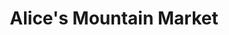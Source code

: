 ---
title: "Alice's Mountain Market"
url: /olympic-valley/alices-mountain-market/
shop: Lebensmittel
---